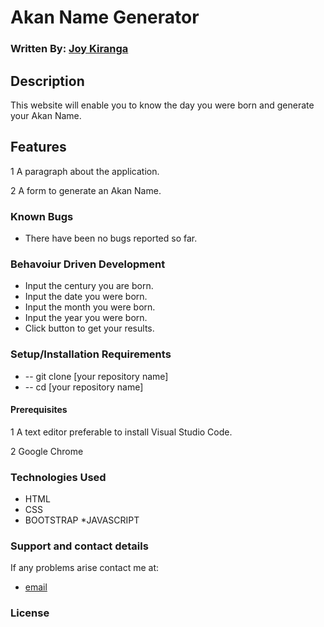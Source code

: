 # Akan Name Generator

### Written By: [Joy Kiranga](https://github.com/wadi-1000)

## Description

This website will enable you to know the day you were born and generate your Akan Name.

## Features
1 A paragraph about the application.

2 A form to generate an Akan Name.

### Known Bugs

- There have been no bugs reported so far.

### Behavoiur Driven Development
* Input the century you are born.
* Input the date you were born.
* Input the month you were born.
* Input the year you were born.
* Click button to get your results.


### Setup/Installation Requirements

* -- git clone [your repository name] 
* -- cd  [your repository name]

#### Prerequisites
1 A text editor preferable to install Visual Studio Code.

2 Google Chrome

### Technologies Used

* HTML
* CSS
* BOOTSTRAP
*JAVASCRIPT

### Support and contact details

If any problems arise contact me at:
* [email](zw.mk@gmail.com)

### License

